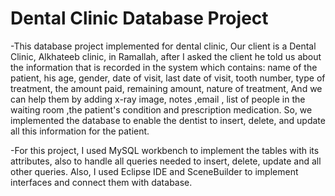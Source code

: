 # Dental Clinic Database Project
-This database project implemented for dental clinic, Our client is a Dental Clinic, Alkhateeb clinic, in Ramallah, after I asked the client he told us about the information that is recorded in the system which contains: name of the patient, his age, gender, date of visit, last date of visit, tooth number, type of treatment, the amount paid, remaining amount, nature of treatment, And we can help them by adding x-ray image, notes ,email , list of people in the waiting room ,the patient's condition and prescription medication. So, we implemented the database to enable the dentist to insert, delete, and update all this information for the patient. 

-For this project, I used MySQL workbench to implement the tables with its attributes, also to handle all queries needed to insert, delete, update and all other queries. Also, I used Eclipse IDE and SceneBuilder to implement interfaces and connect them with database.
